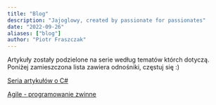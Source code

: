 ```yaml
---
title: "Blog"
description: "Jajoglowy, created by passionate for passionates"
date: "2022-09-26"
aliases: ["blog"]
author: "Piotr Fraszczak"
---
```


Artykuły zostały podzielone na serie według tematów którch dotyczą. Poniżej zamieszczona lista zawiera odnośniki, częstuj się :)

[Seria artykułów o C#](/blog/about-CSharp) <!--more-->

[Agile - programowanie zwinne](/blog/agile-programming) <!--more-->
